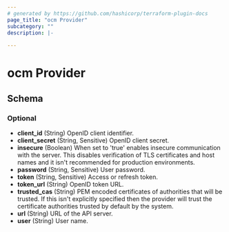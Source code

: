 ```yaml
---
# generated by https://github.com/hashicorp/terraform-plugin-docs
page_title: "ocm Provider"
subcategory: ""
description: |-
  
---
```


# ocm Provider





<!-- schema generated by tfplugindocs -->
## Schema

### Optional

- **client_id** (String) OpenID client identifier.
- **client_secret** (String, Sensitive) OpenID client secret.
- **insecure** (Boolean) When set to 'true' enables insecure communication with the server. This disables verification of TLS certificates and host names and it isn't recommended for production environments.
- **password** (String, Sensitive) User password.
- **token** (String, Sensitive) Access or refresh token.
- **token_url** (String) OpenID token URL.
- **trusted_cas** (String) PEM encoded certificates of authorities that will be trusted. If this isn't explicitly specified then the provider will trust the certificate authorities trusted by default by the system.
- **url** (String) URL of the API server.
- **user** (String) User name.

